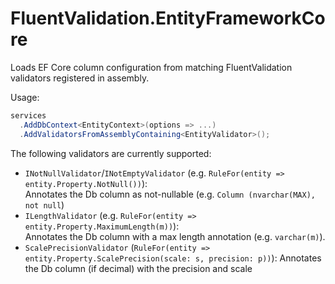 # FluentValidation.EntityFrameworkCore

Loads EF Core column configuration from matching FluentValidation validators registered in assembly.

Usage:

```c#
services
  .AddDbContext<EntityContext>(options => ...)
  .AddValidatorsFromAssemblyContaining<EntityValidator>();
``` 

The following validators are currently supported:

- `INotNullValidator`/`INotEmptyValidator` (e.g. `RuleFor(entity => entity.Property.NotNull())`):  
Annotates the Db column as not-nullable (e.g. `Column (nvarchar(MAX), not null`)
- `ILengthValidator` (e.g. `RuleFor(entity => entity.Property.MaximumLength(m))`):  
Annotates the Db column with a max length annotation (e.g. `varchar(m)`).
- `ScalePrecisionValidator` (`RuleFor(entity => entity.Property.ScalePrecision(scale: s, precision: p))`):
Annotates the Db column (if decimal) with the precision and scale
